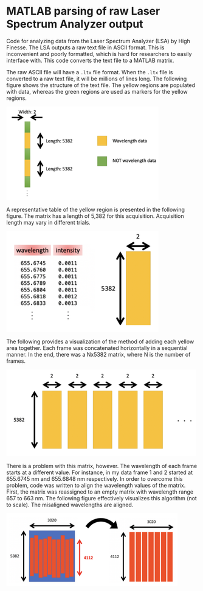 # MATLAB parsing of raw Laser Spectrum Analyzer output
Code for analyzing data from the Laser Spectrum Analyzer (LSA) by High Finesse. The LSA outputs a raw text file in ASCII format. This is inconvenient and poorly formatted, which is hard for researchers to easily interface with. This code converts the text file to a MATLAB matrix.

The raw ASCII file will have a ```.ltx``` file format. When the ```.ltx``` file is converted to a raw text file, it will be millions of lines long. The following figure shows the structure of the text file. The yellow regions are populated with data, whereas the green regions are used as markers for the yellow regions. 

<img src="https://github.com/ncan33/matlabHighFinesse/blob/main/images/image1.png?raw=true" width="400">

A representative table of the yellow region is presented in the following figure. The matrix has a length of 5,382 for this acquisition. Acquisition length may vary in different trials.

<img src="https://github.com/ncan33/matlabHighFinesse/blob/main/images/image2.png?raw=true" width="400">

The following provides a visualization of the method of adding each yellow area together. Each frame was concatenated horizontally in a sequential manner. In the end, there was a Nx5382 matrix, where N is the number of frames.

<img src="https://github.com/ncan33/matlabHighFinesse/blob/main/images/image3.png?raw=true" width="500">

There is a problem with this matrix, however. The wavelength of each frame starts at a different value. For instance, in my data frame 1 and 2 started at 655.6745 nm and 655.6848 nm respectively. In order to overcome this problem, code was written to align the wavelength values of the matrix. First, the matrix was reassigned to an empty matrix with wavelength range 657 to 663 nm. The following figure effectively visualizes this algorithm (not to scale). The misaligned wavelengths are aligned.

<img src="https://github.com/ncan33/matlabHighFinesse/blob/main/images/image4.png?raw=true" width="450">

